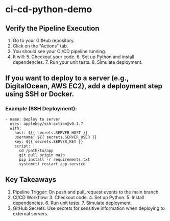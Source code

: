 # ci-cd-python-demo

## Verify the Pipeline Execution
1. Go to your GitHub repository.
2. Click on the "Actions" tab.
3. You should see your CI/CD pipeline running.
4. It will:
   5. Checkout your code. 
   6. Set up Python and install dependencies. 
   7. Run your unit tests. 
   8. Simulate deployment.

## If you want to deploy to a server (e.g., DigitalOcean, AWS EC2), add a deployment step using SSH or Docker.

### Example (SSH Deployment):
```
- name: Deploy to server
  uses: appleboy/ssh-action@v0.1.7
  with:
    host: ${{ secrets.SERVER_HOST }}
    username: ${{ secrets.SERVER_USER }}
    key: ${{ secrets.SERVER_KEY }}
    script: |
      cd /path/to/app
      git pull origin main
      pip install -r requirements.txt
      systemctl restart app.service
```

## Key Takeaways
1. Pipeline Trigger: On push and pull_request events to the main branch.
2. CI/CD Workflow:
   3. Checkout code. 
   4. Set up Python. 
   5. Install dependencies. 
   6. Run unit tests. 
   7. Simulate deployment. 
8. GitHub Secrets: Use secrets for sensitive information when deploying to external servers.